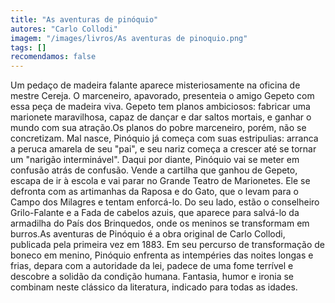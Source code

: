 ```yaml
---
title: "As aventuras de pinóquio"
autores: "Carlo Collodi"
imagem: "/images/livros/As aventuras de pinoquio.png"
tags: []
recomendamos: false
---
```


Um pedaço de madeira falante aparece misteriosamente na oficina de mestre Cereja. O marceneiro, apavorado, presenteia o amigo Gepeto com essa peça de madeira viva. Gepeto tem planos ambiciosos: fabricar uma marionete maravilhosa, capaz de dançar e dar saltos mortais, e ganhar o mundo com sua atração.Os planos do pobre marceneiro, porém, não se concretizam. Mal nasce, Pinóquio já começa com suas estripulias: arranca a peruca amarela de seu "pai", e seu nariz começa a crescer até se tornar um "narigão interminável". Daqui por diante, Pinóquio vai se meter em confusão atrás de confusão. Vende a cartilha que ganhou de Gepeto, escapa de ir à escola e vai parar no Grande Teatro de Marionetes. Ele se defronta com as artimanhas da Raposa e do Gato, que o levam para o Campo dos Milagres e tentam enforcá-lo. Do seu lado, estão o conselheiro Grilo-Falante e a Fada de cabelos azuis, que aparece para salvá-lo da armadilha do País dos Brinquedos, onde os meninos se transformam em burros.As aventuras de Pinóquio é a obra original de Carlo Collodi, publicada pela primeira vez em 1883. Em seu percurso de transformação de boneco em menino, Pinóquio enfrenta as intempéries das noites longas e frias, depara com a autoridade da lei, padece de uma fome terrível e descobre a solidão da condição humana. Fantasia, humor e ironia se combinam neste clássico da literatura, indicado para todas as idades.
